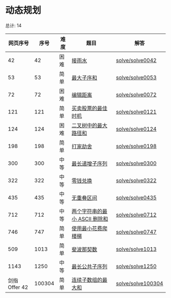 # 动态规划

<!--- table -->

总计: 14

| 网页序号      | 序号   | 难度 | 题目                                                                                                        | 解答                                      |
| ------------- | ------ | ---- | ----------------------------------------------------------------------------------------------------------- | ----------------------------------------- |
| 42            | 42     | 困难 | [接雨水](https://leetcode-cn.com/problems/trapping-rain-water/)                                             | [solve/solve0042](../solve/solve0042)     |
| 53            | 53     | 简单 | [最大子序和](https://leetcode-cn.com/problems/maximum-subarray/)                                            | [solve/solve0053](../solve/solve0053)     |
| 72            | 72     | 困难 | [编辑距离](https://leetcode-cn.com/problems/edit-distance/)                                                 | [solve/solve0072](../solve/solve0072)     |
| 121           | 121    | 简单 | [买卖股票的最佳时机](https://leetcode-cn.com/problems/best-time-to-buy-and-sell-stock/)                     | [solve/solve0121](../solve/solve0121)     |
| 124           | 124    | 困难 | [二叉树中的最大路径和](https://leetcode-cn.com/problems/binary-tree-maximum-path-sum/)                      | [solve/solve0124](../solve/solve0124)     |
| 198           | 198    | 简单 | [打家劫舍](https://leetcode-cn.com/problems/house-robber/)                                                  | [solve/solve0198](../solve/solve0198)     |
| 300           | 300    | 中等 | [最长递增子序列](https://leetcode-cn.com/problems/longest-increasing-subsequence/)                          | [solve/solve0300](../solve/solve0300)     |
| 322           | 322    | 中等 | [零钱兑换](https://leetcode-cn.com/problems/coin-change/)                                                   | [solve/solve0322](../solve/solve0322)     |
| 435           | 435    | 中等 | [无重叠区间](https://leetcode-cn.com/problems/non-overlapping-intervals/)                                   | [solve/solve0435](../solve/solve0435)     |
| 712           | 712    | 中等 | [两个字符串的最小 ASCII 删除和](https://leetcode-cn.com/problems/minimum-ascii-delete-sum-for-two-strings/) | [solve/solve0712](../solve/solve0712)     |
| 746           | 747    | 简单 | [使用最小花费爬楼梯](https://leetcode-cn.com/problems/min-cost-climbing-stairs/)                            | [solve/solve0747](../solve/solve0747)     |
| 509           | 1013   | 简单 | [斐波那契数](https://leetcode-cn.com/problems/fibonacci-number/)                                            | [solve/solve1013](../solve/solve1013)     |
| 1143          | 1250   | 中等 | [最长公共子序列](https://leetcode-cn.com/problems/longest-common-subsequence/)                              | [solve/solve1250](../solve/solve1250)     |
| 剑指 Offer 42 | 100304 | 简单 | [连续子数组的最大和](https://leetcode-cn.com/problems/lian-xu-zi-shu-zu-de-zui-da-he-lcof/)                 | [solve/solve100304](../solve/solve100304) |
